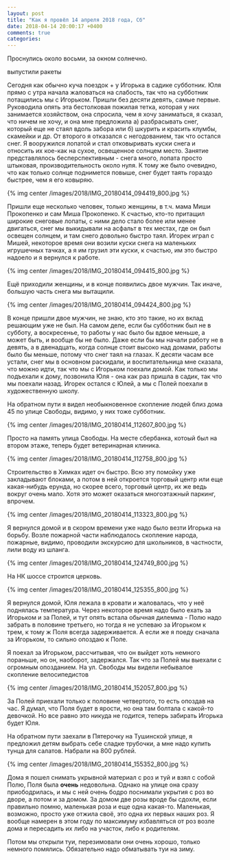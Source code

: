 ```yaml
---
layout: post
title: "Как я провёл 14 апреля 2018 года, Сб"
date: 2018-04-14 20:00:17 +0400
comments: true
categories: 
---
```

Проснулись около восьми, за окном солнечно. 

выпустили ракеты

Сегодня как обычно куча поездок + у Игорька в садике субботник. Юля прямо с утра начала жаловаться на слабость, так что на субботник потащились мы с Игорьком. Пришли без десяти девять, самые первые. Руководила опять эта бестолковая пожилая тетка, которая у них занимается хозяйством, она спросила, чем я хочу заниматься, я сказал, что ничем не хочу, и она мне предложила а) разбрасывать снег, который еще не стаял вдоль забора или б) шкурить и красить клумбы, скамейки и др. От второго я отказался с негодованием, так что остался снег. Я вооружился лопатой и стал отковыривать куски снега и относить их кое-как на сухое, освещенное солнцем место. Занятие представлялось бесперспективным - снега много, лопата просто штыковая, производительность около нуля. К тому же было очевидно, что как только солнце поднимется повыше, снег будет таять гораздо быстрее, чем я его ковыряю.

{% img center /images/2018/IMG_20180414_094419_800.jpg %}

Пришли еще несколько человек, только женщины, в т.ч. мама Миши Прокопенко и сам Миша Прокопенко. К счастью, кто-то притащил широкие снеговые лопаты, с ними дело стало более или менее двигаться, снег мы выкидывали на асфальт в тех местах, где он был освещен солнцем, и там снего довольно быстро таял. Игорек играл с Мишей, некоторое время они возили куски снега на маленьких игрушечных тачках, а я им грузил эти куски, к счастью, им это быстро надоело и я вернулся к работе.

{% img center /images/2018/IMG_20180414_094415_800.jpg %}

Ещё приходили женщины, и в конце появились двое мужчин. Так иначе, большую часть снега мы вытащили.

{% img center /images/2018/IMG_20180414_094424_800.jpg %}

В конце пришли двое мужчин, не знаю, кто это такие, но их вклад решающим уже не был. На самом деле, если бы субботник был не в субботу, а воскресенье, то работы у нас было бы вдвое меньше, а может быть, и вообще бы не было. Даже если бы мы начали работу не в девять, а в двенадцать, когда солнце стоит высоко над домами, работы было бы меньше, потому что снег таял на глазах. К десяти часам все устали, снег мы в основном раскидали, и воспитательница мне сказала, что можно идти, так что мы с Игорьком поехали домой. Как только мы подъехали к дому, позвонила Юля - она как раз пришла в садик, так что мы поехали назад. Игорек остался с Юлей, а мы с Полей поехали в художественную школу. 

На обратном пути я видел необыкновенное скопление людей близ дома 45 по улице Свободы, видимо, у них тоже субботник.

{% img center /images/2018/IMG_20180414_112607_800.jpg %}

Просто на память улица Свободы. На месте сбербанка, котоый был на втором этаже, теперь будет ветеринарная клиника.

{% img center /images/2018/IMG_20180414_112758_800.jpg %}

Строительство в Химках идет оч быстро. Всю эту помойку уже закладывают блоками, а потом в ней откроется торговый центр или еще какая-нибудь ерунда, но скорее всего, торговый центр, их же ведь вокруг очень мало. Хотя это может оказаться многоэтажный паркинг, впрочем.

{% img center /images/2018/IMG_20180414_113323_800.jpg %}

Я вернулся домой и в скором времени уже надо было везти Игорька на борьбу. Возле пожарной части наблюдалось скопление народа, пожарные, видимо, проводили экскурсию для школьников, в частности, лили воду из шланга.

{% img center /images/2018/IMG_20180414_124749_800.jpg %}

На НК шоссе строится церковь.

{% img center /images/2018/IMG_20180414_125355_800.jpg %}

Я вернулся домой, Юля лежала в кровати и жаловалась, что у неё поднялась температура. Через некоторое время надо было ехать за Игорьком и за Полей, и тут опять встала обычная дилемма - Полю надо забрать в половине третьего, но тогда я не успеваю за Игорьком к трем, к тому ж Поля всегда задерживается. А если же я поеду сначала за Игорьком, то сильно опоздаю к Поле.

Я поехал за Игорьком, рассчитывая, что он выйдет хоть немного пораньше, но он, наоборот, задержался. Так что за Полей мы выехали с огромным опозданием. На ул. Свободы мы видели небывалое скопление велосипедистов

{% img center /images/2018/IMG_20180414_152057_800.jpg %}

За Полей приехали только к половине четвертого, то есть опоздав на час. Я думал, что Поля будет в ярости, но она там болтала с какой-то девочкой. Но все равно это никуда не годится, теперь забирать Игорька будет Юля.

На обратном пути заехали в Пятерочку на Тушинской улице, я предложил детям выбрать себе сладке трубочки, а мне надо купить тунца для салатов. Набрали на 800 рублей.

{% img center /images/2018/IMG_20180414_155352_800.jpg %}

Дома я пошел снимать укрывной материал с роз и туй и взял с собой Полю, Поля была **очень** недовольна. Однако на улице она сразу приободрилась, и мы с ней очень бодро поснимали укрытия с роз во дворе, а потом и за домом. За домом две розы вроде бы сдохли, если правильно помню, маленькая роза и еще одна какая-то. Маленькая, возможно, просто уже отжила своё, это одна их первых наших роз. Я вообще намерен в этом году по максимуму избавляться от роз возле дома и пересадить их либо на участок, либо к родителям.

Потом мы открыли туи, перезимовали они очень хорошо, только немного помялись. Обязательно надо обматывать туи на зиму. 